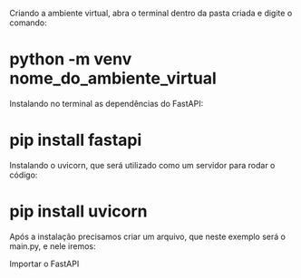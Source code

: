 Criando a ambiente virtual, abra o terminal dentro da pasta criada e digite o comando:

# python -m venv nome_do_ambiente_virtual

Instalando no terminal as dependências do FastAPI:

# pip install fastapi

Instalando o uvicorn, que será utilizado como um servidor para rodar o código:

# pip install uvicorn

Após a instalação precisamos criar um arquivo, que neste exemplo será o main.py, e nele iremos:

Importar o FastAPI



